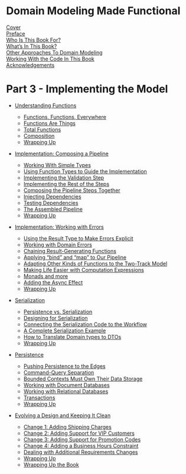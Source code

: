 # Domain Modeling Made Functional




[Cover](./Cover.md)  
[Preface](./preface/README.md)  
[Who Is This Book For?](./preface/Who-Is-This-Book-For.md)  
[What’s In This Book?](./preface/Whats-In-This-Book.md)  
[Other Approaches To Domain Modeling](./preface/Other-Approaches-To-Domain-Modeling.md)  
[Working With the Code In This Book](./preface/Working-With-the-Code-In-This-Book.md)  
[Acknowledgements](./preface/Acknowledgements.md)  

<!-- # Part 1 - Understanding the Domain

- [Introducing Domain-Driven Design]()

- [Understanding the Domain]()

- [A Functional Architecture]()


# Part 2 - Modeling the Domain

- [Understanding Types]()

- [Domain Modeling with Types]()

- [Integrity and Consistency in the Domain]()

- [Modeling Workflows as Pipelines]() -->


# Part 3 - Implementing the Model

- [Understanding Functions](./understanding-functions/README.md) 
    - [Functions, Functions, Everywhere](./understanding-functions/Functions-Functions-Everywhere.md)  
    - [Functions Are Things](./understanding-functions/Functions-Are-Things.md)
    - [Total Functions](./understanding-functions/Total-Functions.md)
    - [Composition](./understanding-functions/Composition.md)
    - [Wrapping Up](./understanding-functions/Wrapping-Up.md)


- [Implementation: Composing a Pipeline](./implementation-composing-a-pipeline/README.md) 
    - [Working With Simple Types](./implementation-composing-a-pipeline/Working-With-Simple-Types.md)  
    - [Using Function Types to Guide the Implementation](./implementation-composing-a-pipeline/Using-Function-Types-to-Guide-the-Implementation.md)  
    - [Implementing the Validation Step](./implementation-composing-a-pipeline/Implementing-the-Validation-Step.md)  
    - [Implementing the Rest of the Steps](./implementation-composing-a-pipeline/Implementing-the-Rest-of-the-Steps.md)  
    - [Composing the Pipeline Steps Together](./implementation-composing-a-pipeline/Composing-the-Pipeline-Steps-Together.md)  
    - [Injecting Dependencies](./implementation-composing-a-pipeline/Injecting-Dependencies.md)  
    - [Testing Dependencies](./implementation-composing-a-pipeline/Testing-Dependencies.md)  
    - [The Assembled Pipeline](./implementation-composing-a-pipeline/The-Assembled-Pipeline.md)  
    - [Wrapping Up](./implementation-composing-a-pipeline/Wrapping-Up.md)  


- [Implementation: Working with Errors](./implementation-working-with-errors/README.md) 
    - [Using the Result Type to Make Errors Explicit](./implementation-working-with-errors/Using-the-Result-Type-to-Make-Errors-Explicit.md)  
    - [Working with Domain Errors](./implementation-working-with-errors/Working-with-Domain-Errors.md)  
    - [Chaining Result-Generating Functions](./implementation-working-with-errors/Chaining-Result-Generating-Functions.md)  
    - [Applying “bind” and “map” to Our Pipeline](./implementation-working-with-errors/Applying-bind-and-map-to-Our-Pipeline.md)  
    - [Adapting Other Kinds of Functions to the Two-Track Model](./implementation-working-with-errors/Adapting-Other-Kinds-of-Functions-to-the-Two-Track-Model.md)  
    - [Making Life Easier with Computation Expressions](./implementation-working-with-errors/Making-Life-Easier-with-Computation-Expressions.md)  
    - [Monads and more](./implementation-working-with-errors/Monads-and-more.md)  
    - [Adding the Async Effect](./implementation-working-with-errors/Adding-the-Async-Effect.md)  
    - [Wrapping Up](./implementation-working-with-errors/Wrapping-Up.md)  


- [Serialization](./serialization/README.md) 
    - [Persistence vs. Serialization](./serialization/Persistence-vs-Serialization.md)  
    - [Designing for Serialization](./serialization/Designing-for-Serialization.md)  
    - [Connecting the Serialization Code to the Workflow](./serialization/Connecting-the-Serialization-Code-to-the-Workflow.md)  
    - [A Complete Serialization Example](./serialization/A-Complete-Serialization-Example.md)  
    - [How to Translate Domain types to DTOs](./serialization/How-to-Translate-Domain-types-to-DTOs.md)  
    - [Wrapping Up](./serialization/Wrapping-Up.md)  



- [Persistence](./persistence/README.md)
    - [Pushing Persistence to the Edges](./persistence/Pushing-Persistence-to-the-Edges.md)
    - [Command-Query Separation](./persistence/Command-Query-Separation.md)
    - [Bounded Contexts Must Own Their Data Storage](./persistence/Bounded-Contexts-Must-Own-Their-Data-Storage.md)
    - [Working with Document Databases](./persistence/Working-with-Document-Databases.md)
    - [Working with Relational Databases](./persistence/Working-with-Relational-Databases.md)
    - [Transactions](./persistence/Transactions.md)
    - [Wrapping Up](./persistence/Wrapping-Up.md)


- [Evolving a Design and Keeping It Clean](./evolving-a-design-and-keeping-it-clean/README.md)
    - [Change 1: Adding Shipping Charges](./evolving-a-design-and-keeping-it-clean/Change-1-Adding-Shipping-Charges.md)
    - [Change 2: Adding Support for VIP Customers](./evolving-a-design-and-keeping-it-clean/Change-2-Adding-Support-for-VIP-Customers.md)
    - [Change 3: Adding Support for Promotion Codes](./evolving-a-design-and-keeping-it-clean/Change-3-Adding-Support-for-Promotion-Codes.md)
    - [Change 4: Adding a Business Hours Constraint](./evolving-a-design-and-keeping-it-clean/Change-4-Adding-a-Business-Hours-Constraint.md)
    - [Dealing with Additional Requirements Changes](./evolving-a-design-and-keeping-it-clean/Dealing-with-Additional-Requirements-Changes.md)
    - [Wrapping Up](./evolving-a-design-and-keeping-it-clean/Wrapping-Up.md)
    - [Wrapping Up the Book](./evolving-a-design-and-keeping-it-clean/Wrapping-Up-the-Book.md)


